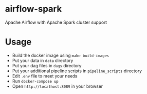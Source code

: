 # airflow-spark
Apache Airflow with Apache Spark cluster support

# Usage

* Build the docker image using `make build-images`
* Put your data in `data` directory
* Put your dag files in `dags` directory
* Put your additional pipeline scripts in `pipeline_scripts` directory
* Edit `.env` file to meet your needs
* Run `docker-compose up`
* Open `http://localhost:8089` in your browser
